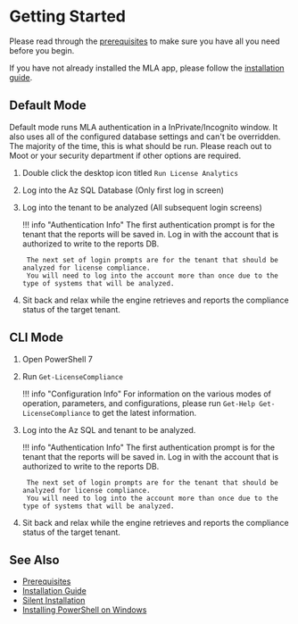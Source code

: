 # Getting Started

Please read through the [prerequisites](Deployment/0-Prerequisites.md) to make sure you have all you need before you begin.

If you have not already installed the MLA app, please follow the [installation guide](Deployment/Standard-Install.md).

## Default Mode

Default mode runs MLA authentication in a InPrivate/Incognito window.
It also uses all of the configured database settings and can't be overridden.
The majority of the time, this is what should be run. Please reach out to Moot or your security department if other options are required.

1. Double click the desktop icon titled `Run License Analytics`

2. Log into the Az SQL Database (Only first log in screen)

3. Log into the tenant to be analyzed (All subsequent login screens)

    !!! info "Authentication Info"
        The first authentication prompt is for the tenant that the reports will be saved in.
        Log in with the account that is authorized to write to the reports DB.

        The next set of login prompts are for the tenant that should be analyzed for license compliance.
        You will need to log into the account more than once due to the type of systems that will be analyzed.

4. Sit back and relax while the engine retrieves and reports the compliance status of the target tenant.

## CLI Mode

1. Open PowerShell 7

2. Run `Get-LicenseCompliance`

    !!! info "Configuration Info"
        For information on the various modes of operation, parameters, and configurations, please run `Get-Help Get-LicenseCompliance` to get the latest information.

3. Log into the Az SQL and tenant to be analyzed.

    !!! info "Authentication Info"
        The first authentication prompt is for the tenant that the reports will be saved in.
        Log in with the account that is authorized to write to the reports DB.

        The next set of login prompts are for the tenant that should be analyzed for license compliance.
        You will need to log into the account more than once due to the type of systems that will be analyzed.

4. Sit back and relax while the engine retrieves and reports the compliance status of the target tenant.

## See Also

- [Prerequisites](Deployment/0-Prerequisites.md)
- [Installation Guide](Deployment/Standard-Install.md)
- [Silent Installation](Deployment/Silent-Installation.md)
- [Installing PowerShell on Windows](https://learn.microsoft.com/en-us/powershell/scripting/install/installing-powershell-on-windows)
